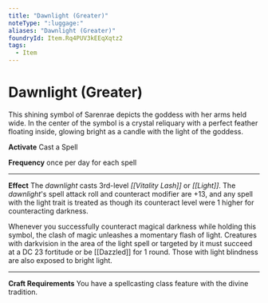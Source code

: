 ```yaml
---
title: "Dawnlight (Greater)"
noteType: ":luggage:"
aliases: "Dawnlight (Greater)"
foundryId: Item.Rq4PUV3kEEqXqtz2
tags:
  - Item
---
```


# Dawnlight (Greater)

This shining symbol of Sarenrae depicts the goddess with her arms held wide. In the center of the symbol is a crystal reliquary with a perfect feather floating inside, glowing bright as a candle with the light of the goddess.

**Activate** Cast a Spell

**Frequency** once per day for each spell

* * *

**Effect** The _dawnlight_ casts 3rd-level _[[Vitality Lash]]_ or _[[Light]]_. The _dawnlight_'s spell attack roll and counteract modifier are +13, and any spell with the light trait is treated as though its counteract level were 1 higher for counteracting darkness.

Whenever you successfully counteract magical darkness while holding this symbol, the clash of magic unleashes a momentary flash of light. Creatures with darkvision in the area of the light spell or targeted by it must succeed at a DC 23 fortitude or be [[Dazzled]] for 1 round. Those with light blindness are also exposed to bright light.

* * *

**Craft Requirements** You have a spellcasting class feature with the divine tradition.
